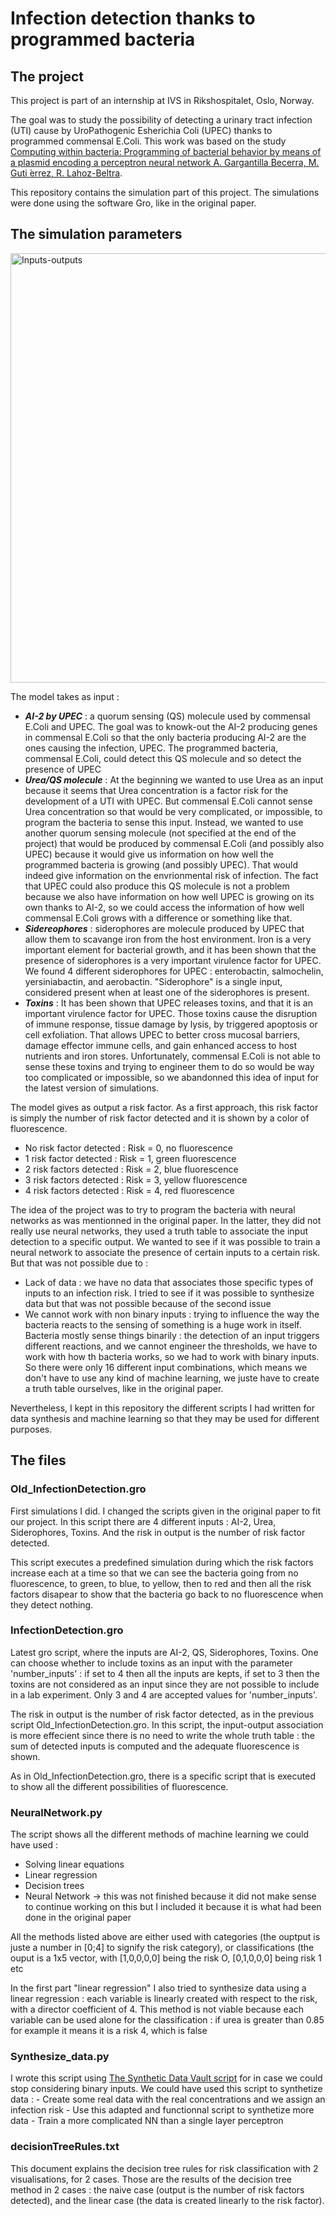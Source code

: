 # Infection detection thanks to programmed bacteria
## The project
This project is part of an internship at IVS in Rikshospitalet, Oslo, Norway. 

The goal was to study the possibility of detecting a urinary tract infection (UTI) cause by UroPathogenic Esherichia Coli (UPEC) thanks to programmed commensal E.Coli. This work was based on the study [Computing within bacteria: Programming of bacterial behavior by means of a plasmid encoding a perceptron neural network A. Gargantilla Becerra, M. Guti ́errez, R. Lahoz-Beltra](https://pubmed.ncbi.nlm.nih.gov/35063580/).

This repository contains the simulation part of this project. The simulations were done using the software Gro, like in the original paper. 

## The simulation parameters
<img width="687" alt="Inputs-outputs" src="https://github.com/Selena-JM/BacteriaBehaviorProgramming_Gro_en/assets/160735287/294d0f9f-e06d-42e7-b39d-68803bccb1bc">

The model takes as input : 

- ***AI-2 by UPEC*** : a quorum sensing (QS) molecule used by commensal E.Coli and UPEC. The goal was to knowk-out the AI-2 producing genes in commensal E.Coli so that the only bacteria producing AI-2 are the ones causing the infection, UPEC. The programmed bacteria, commensal E.Coli, could detect this QS molecule and so detect the presence of UPEC
- ***Urea/QS molecule*** : At the beginning we wanted to use Urea as an input because it seems that Urea concentration is a factor risk for the development of a UTI with UPEC. But commensal E.Coli cannot sense Urea concentration so that would be very complicated, or impossible, to program the bacteria to sense this input. Instead, we wanted to use another quorum sensing molecule (not specified at the end of the project) that would be produced by commensal E.Coli (and possibly also UPEC) because it would give us information on how well the programmed bacteria is growing (and possibly UPEC). That would indeed give information on the envrionmental risk of infection. The fact that UPEC could also produce this QS molecule is not a problem because we also have information on how well UPEC is growing on its own thanks to AI-2, so we could access the information of how well commensal E.Coli grows with a difference or something like that.
- ***Sidereophores*** : siderophores are molecule produced by UPEC that allow them to scavange iron from the host environment. Iron is a very important element for bacterial growth, and it has been shown that the presence of siderophores is a very important virulence factor for UPEC. We found 4 different siderophores for UPEC : enterobactin, salmochelin, yersiniabactin, and aerobactin. "Siderophore" is a single input, considered present when at least one of the siderophores is present.
- ***Toxins*** : It has been shown that UPEC releases toxins, and that it is an important virulence factor for UPEC. Those toxins cause the disruption of immune response, tissue damage by lysis, by triggered apoptosis or cell exfoliation. That allows UPEC to better cross mucosal barriers, damage effector immune cells, and gain enhanced access to host nutrients and iron stores. Unfortunately, commensal E.Coli is not able to sense these toxins and trying to engineer them to do so would be way too complicated or impossible, so we abandonned this idea of input for the latest version of simulations.

The model gives as output a risk factor. As a first approach, this risk factor is simply the number of risk factor detected and it is shown by a color of fluorescence. 
- No risk factor detected : Risk = 0, no fluorescence
- 1 risk factor detected : Risk = 1, green fluorescence
- 2 risk factors detected : Risk = 2, blue fluorescence
- 3 risk factors detected : Risk = 3, yellow fluorescence
- 4 risk factors detected : Risk = 4, red fluorescence

The idea of the project was to try to program the bacteria with neural networks as was mentionned in the original paper. In the latter, they did not really use neural networks, they used a truth table to associate the input detection to a specific output. We wanted to see if it was possible to train a neural network to associate the presence of certain inputs to a certain risk. But that was not possible due to : 
- Lack of data : we have no data that associates those specific types of inputs to an infection risk. I tried to see if it was possible to synthesize data but that was not possible because of the second issue
- We cannot work with non binary inputs : trying to influence the way the bacteria reacts to the sensing of something is a huge work in itself. Bacteria mostly sense things binarily : the detection of an input triggers different reactions, and we cannot engineer the thresholds, we have to work with how th bacteria works, so we had to work with binary inputs. So there were only 16 different input combinations, which means we don't have to use any kind of machine learning, we juste have to create a truth table ourselves, like in the original paper. 

Nevertheless, I kept in this repository the different scripts I had written for data synthesis and machine learning so that they may be used for different purposes.

## The files
### Old_InfectionDetection.gro
First simulations I did. I changed the scripts given in the original paper to fit our project. In this script there are 4 different inputs : AI-2, Urea, Siderophores, Toxins. And the risk in output is the number of risk factor detected. 

This script executes a predefined simulation during which the risk factors increase each at a time so that we can see the bacteria going from no fluorescence, to green, to blue, to yellow, then to red and then all the risk factors disapear to show that the bacteria go back to no fluorescence when they detect nothing.

### InfectionDetection.gro
Latest gro script, where the inputs are AI-2, QS, Siderophores, Toxins. One can choose whether to include toxins as an input with the parameter 'number_inputs' : if set to 4 then all the inputs are kepts, if set to 3 then the toxins are not considered as an input since they are not possible to include in a lab experiment. Only 3 and 4 are accepted values for 'number_inputs'. 

The risk in output is the number of risk factor detected, as in the previous script Old_InfectionDetection.gro. In this script, the input-output association is more effecient since there is no need to write the whole truth table : the sum of detected inputs is computed and the adequate fluorescence is shown.

As in Old_InfectionDetection.gro, there is a specific script that is executed to show all the different possibilities of fluorescence.

### NeuralNetwork.py
The script shows all the different methods of machine learning we could have used :
- Solving linear equations
- Linear regression
- Decision trees
- Neural Network -> this was not finished because it did not make sense to continue working on this but I included it because it is what had been done in the original paper

All the methods listed above are either used with categories (the ouptput is juste a number in [0;4] to signify the risk category), or classifications (the ouput is a 1x5 vector, with [1,0,0,0,0] being the risk O, [0,1,0,0,0] being risk 1 etc

In the first part "linear regression" I also tried to synthesize data using a linear regression : each variable is linearly created with respect to the risk, with a director coefficient of 4. This method is not viable because each variable can be used alone for the classification : if urea is greater than 0.85 for example it means it is a risk 4, which is false 

### Synthesize_data.py
I wrote this script using [The Synthetic Data Vault script](https://colab.research.google.com/drive/1F3WWduNjcX4oKck6XkjlwZ9zIsWlTGEM) for in case we could stop considering binary inputs. We could have used this script to synthetize data : 
    - Create some real data with the real concentrations and we assign an infection risk
    - Use this adapted and functionnal script to synthetize more data
    - Train a more complicated NN than a single layer perceptron

### decisionTreeRules.txt
This document explains the decision tree rules for risk classification with 2 visualisations, for 2 cases. Those are the results of the decision tree method in 2 cases : the naive case (output is the number of risk factors detected), and the linear case (the data is created linearly to the risk factor).

